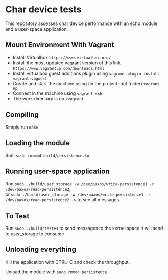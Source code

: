 # Char device tests

This repository assesses char device performance with an echo module and a user-space application.

## Mount Environment With Vagrant
 - Install Virtualbox ``https://www.virtualbox.org/``
 - Install the most updated vagrant version of this link ``https://www.vagrantup.com/downloads.html``
 - Install virtualbox guest additions plugin using ``vagrant plugin install vagrant-vbguest``
 - Create and start the machine using (in the project root folder) ``vagrant up``
 - Connect in the machine using ``vagrant ssh``
 - The work directory is on ``/vagrant``


## Compiling

Simply run ``make``

## Loading the module

Run: ``sudo insmod build/persistence.ko``

## Running user-space application

Run ``sudo ./build/user_storage -w /dev/paxos/write-persistence1 -r /dev/paxos/read-persistence2``,  
or ``sudo ./build/user_storage -w /dev/paxos/write-persistence1 -r /dev/paxos/read-persistence2 -v`` to see all messages.

## To Test
Run ``sudo ./build/testes`` to send messages to the kernel space it will send to user_storage to consume

## Unloading everything

Kill the application with CTRL+C and check the throughput.

Unload the module with ``sudo rmmod persistence`` 
